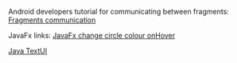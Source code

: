 Android developers tutorial for communicating between fragments:
[Fragments communication](https://developer.android.com/guide/fragments/communicate)

JavaFx links:
[JavaFx change circle colour onHover](https://stackoverflow.com/questions/40931843/how-do-i-make-a-circle-change-fill-when-hovered-over-with-css-in-javafx)

[Java TextUI](https://docs.oracle.com/javase%2F7%2Fdocs%2Fapi%2F%2F/javax/swing/plaf/TextUI.html)
